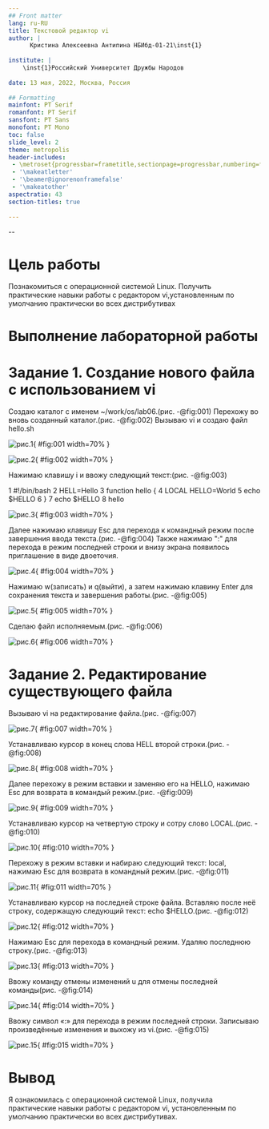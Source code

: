 ```yaml
---
## Front matter
lang: ru-RU
title: Текстовой редактор vi
author: |
      Кристина Алексеевна Антипина НБИбд-01-21\inst{1}
 
institute: |
    \inst{1}Российский Университет Дружбы Народов
 
date: 13 мая, 2022, Москва, Россия
 
## Formatting
mainfont: PT Serif
romanfont: PT Serif
sansfont: PT Sans
monofont: PT Mono
toc: false
slide_level: 2
theme: metropolis
header-includes: 
 - \metroset{progressbar=frametitle,sectionpage=progressbar,numbering=fraction}
 - '\makeatletter'
 - '\beamer@ignorenonframefalse'
 - '\makeatother'
aspectratio: 43
section-titles: true
 
---
```

--

# Цель работы
 
Познакомиться с операционной системой Linux. Получить практические навыки работы с редактором vi,установленным по умолчанию практически во всех дистрибутивах
 
# Выполнение лабораторной работы

# Задание 1. Создание нового файла с использованием vi
 
Создаю каталог с именем ~/work/os/lab06.(рис. -@fig:001)
Перехожу во вновь созданный каталог.(рис. -@fig:002)
Вызываю vi и создаю файл hello.sh
 
![рис.1](image8/im01.png){ #fig:001 width=70% }
 
![рис.2](image8/im02.png){ #fig:002 width=70% }
 
Нажимаю клавишу i и ввожу следующий текст:(рис. -@fig:003)
 
1 #!/bin/bash
2 HELL=Hello
3 function hello {
4 LOCAL HELLO=World
5 echo $HELLO
6 }
7 echo $HELLO
8 hello
 
![рис.3](image8/im03.png){ #fig:003 width=70% }
 
Далее нажимаю клавишу Esc для перехода к командный режим после завершения ввода текста.(рис. -@fig:004)
Также нажимаю ":" для перехода в режим последней строки и внизу экрана появилось приглашение в виде двоеточия.
 
![рис.4](image8/im04.png){ #fig:004 width=70% }
 
Нажимаю w(записать) и q(выйти), а затем нажимаю клавину Enter для сохранения текста и завершения работы.(рис. -@fig:005)
 
![рис.5](image8/im05.png){ #fig:005 width=70% }
 
Сделаю файл исполняемым.(рис. -@fig:006)
 
![рис.6](image8/im06.png){ #fig:006 width=70% }
 
# Задание 2. Редактирование существующего файла
 
Вызываю vi на редактирование файла.(рис. -@fig:007)
 
![рис.7](image8/im07.png){ #fig:007 width=70% }
 
Устанавливаю курсор в конец слова HELL второй строки.(рис. -@fig:008)
 
![рис.8](image8/im08.png){ #fig:008 width=70% }
 
Далее перехожу в режим вставки и заменяю его на HELLO,  нажимаю Esc для возврата в командый режим.(рис. -@fig:009)
 
![рис.9](image8/im09.png){ #fig:009 width=70% }
 
Устанавливаю курсор на четвертую строку и сотру слово LOCAL.(рис. -@fig:010)
 
![рис.10](image8/im10.png){ #fig:010 width=70% }
 
Перехожу в режим вставки и набираю следующий текст: local, нажимаю Esc для возврата в командный режим.(рис. -@fig:011)
 
![рис.11](image8/im11.png){ #fig:011 width=70% }
 
Устанавливаю курсор на последней строке файла. Вставляю после неё строку, содержащую следующий текст: echo $HELLO.(рис. -@fig:012)
 
![рис.12](image8/im12.png){ #fig:012 width=70% }
 
Нажимаю Esc для перехода в командный режим.
Удаляю последнюю строку.(рис. -@fig:013)
 
![рис.13](image8/im13.png){ #fig:013 width=70% }
 
Ввожу команду отмены изменений u для отмены последней команды(рис. -@fig:014)
 
![рис.14](image8/im14.png){ #fig:014 width=70% }
 
Ввожу символ «:» для перехода в режим последней строки. Записываю произведённые изменения и выхожу из vi.(рис. -@fig:015)
 
![рис.15](image8/im15.png){ #fig:015 width=70% }
 
# Вывод
 
Я ознакомилась с операционной системой Linux, получила практические навыки работы с редактором vi, установленным по умолчанию практически во всех дистрибутивах.
